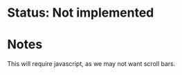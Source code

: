 Status: Not implemented
=======================


Notes
=====
This will require javascript, as we may not want scroll bars.